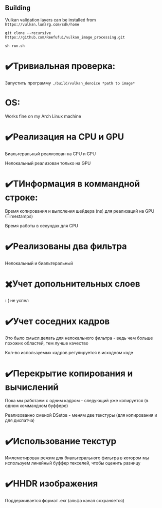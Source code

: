 
## Building

Vulkan validation layers can be installed from `https://vulkan.lunarg.com/sdk/home`

`git clone --recursive https://github.com/Reefufui/vulkan_image_processing.git`

`sh run.sh`


# ✔️Тривиальная проверка:

Запустить программу `./build/vulkan_denoice *path to image*`

# ОS:

Works fine on my Arch Linux machine

# ✔️Реализация на CPU и GPU

Биальтеральный реализован на CPU и GPU

Нелокальный реализован только на GPU

# ✔️ТИнформация в коммандной строке:

Время копирования и выполения шейдера (ns) для реализаций на GPU (Timestamps)

Время работы в секундах для CPU

# ✔️Реализованы два фильтра

Нелокальный и биальтеральный

# ✖️Учет допольнительных слоев

: ( не успел

# ✔️Учет соседних кадров

Это было смысл делать для нелокального фильтра - ведь чем больше похожих областей, тем лучше качество

Кол-во используемых кадров регулируется в исходном коде

# ✔️Перекрытие копирования и вычислений

Пока мы работаем с одним кадром - следующий уже копируется (в одном коммандном буффере)

Реализованно сменой DSetов - меням две текстуры (для копирования и для диспатча)

# ✔️Использование текстур

Имлеметирован режим для биальтерального фильтра в котором мы используем линейный буффер текселей, чтобы оценить разницу

# ✔️HHDR изображения

Поддерживается формат .exr (альфа канал сохраняется)
